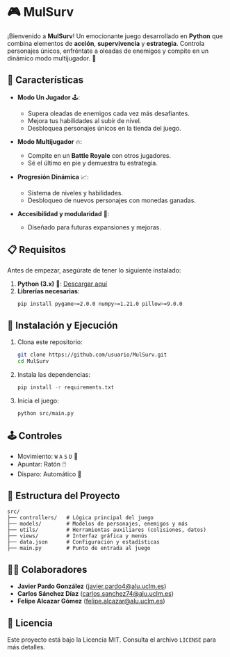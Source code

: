 
# 🎮 MulSurv

¡Bienvenido a **MulSurv**! Un emocionante juego desarrollado en **Python** que combina elementos de **acción**, **supervivencia** y **estrategia**. Controla personajes únicos, enfréntate a oleadas de enemigos y compite en un dinámico modo multijugador. 🎯

## 🌟 Características

- **Modo Un Jugador** 🕹️: 
  - Supera oleadas de enemigos cada vez más desafiantes.
  - Mejora tus habilidades al subir de nivel.
  - Desbloquea personajes únicos en la tienda del juego.
  
- **Modo Multijugador** 🔥:
  - Compite en un **Battle Royale** con otros jugadores.
  - Sé el último en pie y demuestra tu estrategia.

- **Progresión Dinámica** 📈:
  - Sistema de niveles y habilidades.
  - Desbloqueo de nuevos personajes con monedas ganadas.

- **Accesibilidad y modularidad** 🔧:
  - Diseñado para futuras expansiones y mejoras.

## 📋 Requisitos

Antes de empezar, asegúrate de tener lo siguiente instalado:

1. **Python (3.x)** 🐍: [Descargar aquí](https://www.python.org/downloads/)
2. **Librerías necesarias**:
   ```bash
   pip install pygame>=2.0.0 numpy>=1.21.0 pillow>=9.0.0
   ```

## 🚀 Instalación y Ejecución

1. Clona este repositorio:
   ```bash
   git clone https://github.com/usuario/MulSurv.git
   cd MulSurv
   ```

2. Instala las dependencias:
   ```bash
   pip install -r requirements.txt
   ```

3. Inicia el juego:
   ```bash
   python src/main.py
   ```

## 🕹️ Controles

- Movimiento: `W` `A` `S` `D` 🔄
- Apuntar: Ratón 🖱️
- Disparo: Automático 🚀

## 📂 Estructura del Proyecto

```plaintext
src/
├── controllers/   # Lógica principal del juego
├── models/        # Modelos de personajes, enemigos y más
├── utils/         # Herramientas auxiliares (colisiones, datos)
├── views/         # Interfaz gráfica y menús
├── data.json      # Configuración y estadísticas
├── main.py        # Punto de entrada al juego
```


## 👨‍💻 Colaboradores

- **Javier Pardo González** ([javier.pardo4@alu.uclm.es](mailto:javier.pardo4@alu.uclm.es))
- **Carlos Sánchez Díaz** ([carlos.sanchez74@alu.uclm.es](mailto:carlos.sanchez74@alu.uclm.es))
- **Felipe Alcazar Gómez** ([felipe.alcazar@alu.uclm.es](mailto:felipe.alcazar@alu.uclm.es))


## 📝 Licencia

Este proyecto está bajo la Licencia MIT. Consulta el archivo `LICENSE` para más detalles.
